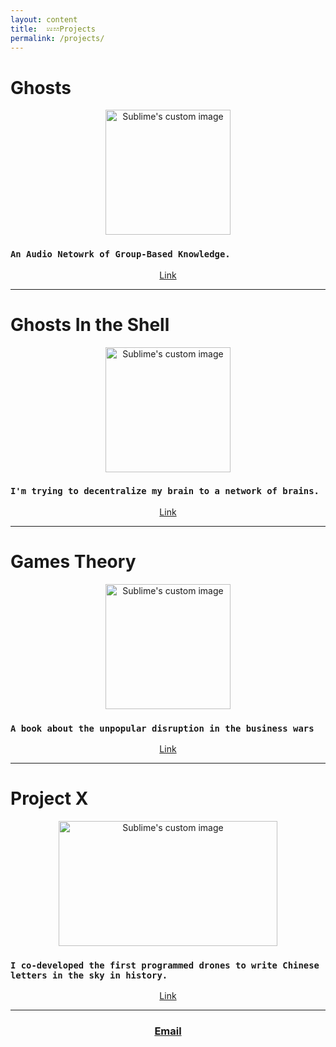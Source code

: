 ```yaml
---
layout: content
title:  𝌄𝌂Projects
permalink: /projects/
---
```




# Ghosts


<p align="center">
  <img width="200" height="200" src="https://i.imgur.com/qYXww6S.png" alt="Sublime's custom image"/>
</p>

### `An Audio Netowrk of Group-Based Knowledge.`
<center><a href="mailto:allenleein@gmail.com">Link</a></center>


---

# Ghosts In the Shell


<p align="center">
  <img width="200" height="200" src="https://i.imgur.com/vqWkSRl.png" alt="Sublime's custom image"/>
</p>


### `I'm trying to decentralize my brain to a network of brains.` 
<center><a href="https://github.com/allenleein/brains">Link</a></center>


---

# Games Theory

<p align="center">
  <img width="200" height="200" src="https://i.imgur.com/oNNIQn2.png" alt="Sublime's custom image"/>
</p>

### `A book about the unpopular disruption in the business wars`
<center><a href="https://gamestheory.substack.com/about?utm_source=menu-dropdown">Link</a></center>


---

# Project X

<p align="center">
  <img width="350" height="200" src="https://i.imgur.com/tqvLuMu.jpg" alt="Sublime's custom image"/>
</p>

### `I co-developed the first programmed drones to write Chinese letters in the sky in history.` 

<center><a href="[Link](https://vimeo.com/111901733)
">Link</a></center>


---


<center><h3><a href="mailto:allenleein@gmail.com">Email</a></h3></center>






